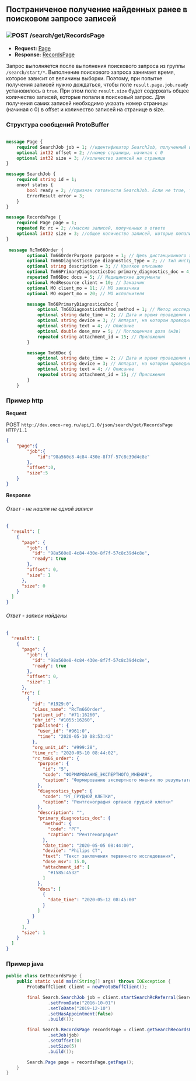 ## Постраниченое получение найденных ранее в поисковом запросе записей


### ![POST](../../../../img/post.png) /search/get/RecordsPage
* **Request:** [Page](../../../../types/types.md#com.siams.med.api.Page) 
* **Response:** [RecordsPage](../../../../types/types.md#com.siams.med.api.RecordsPage)

Запрос выполняется после выполнения поискового запроса из группы `/search/start/*`.
Выполнение поискового запроса занимает время, которое зависит от величины выборки. 
Поэтому, при попытке получения записей нужно дождаться, чтобы поле `result.page.job.ready` установилось в `true`.
При этом поле `result.size` будет содержать общее количество записей, которые попали в поисковый запрос.
Для получения самих записей необходимо указать номер страницы (начиная с 0) в offset и
количество записей на странице в size.

### Структура сообщений ProtoBuffer

```proto

message Page {
    required SearchJob job = 1; //идентификатор SearchJob, полученный из запроса группы `/search/start/*`
    optional int32 offset = 2; //номер страницы, начиная с 0
    optional int32 size = 3; //количество записей на странице
}

message SearchJob {
    required string id = 1;
    oneof status {
        bool ready = 2; //признак готовности SearchJob. Если не true, то необходимо вновь повторить запрос 
        ErrorResult error = 3;
    }
}

message RecordsPage {
    required Page page = 1;
    repeated Rc rc = 2; //массив записей, полученных в ответе
    optional int32 size = 3; //общее количество записей, которые попали в поисковый запрос
}
 
 message RcTm66Order {
        optional Tm66OrderPurpose purpose = 1; // Цель дистанционного экспертного заключения
        optional Tm66DiagnosticsType diagnostics_type = 2; // Тип инструментальной диагностики
        optional string description = 3; // Краткое описание
        optional Tm66PrimaryDiagnosticsDoc primary_diagnostics_doc = 4; // Первичный протокол исследования
        repeated Tm66Doc docs = 5; // Медицинские документы
        optional MedResource client = 10; // Заказчик
        optional MO client_mo = 11; // МО заказчика
        optional MO expert_mo = 20; // МО исполнителя

        message Tm66PrimaryDiagnosticsDoc {
            optional Tm66DiagnosticsMethod method = 1; // Метод исследования
            optional string date_time = 2; // Дата и время проведения исследования
            optional string device = 3; // Аппарат, на котором проводилось исследование
            optional string text = 4; // Описание
            optional double dose_msv = 5; // Поглощенная доза (мЗв)
            repeated string attachment_id = 15; // Приложения
        }

        message Tm66Doc {
            optional string date_time = 2; // Дата и время проведения исследования
            optional string device = 3; // Аппарат, на котором проводилось исследование
            optional string text = 4; // Описание
            repeated string attachment_id = 15; // Приложения
        }
    }
```
### Пример http

**Request**

POST `http://dev.onco-reg.ru/api/1.0/json/search/get/RecordsPage HTTP/1.1`
```json
{
    "page":{
        "job":{
            "id":"98a560e8-4c84-430e-8f7f-57c8c39d4c8e"
        },
        "offset":0,
        "size":5
    }
}

```

**Response**

###### Ответ - не нашли не одной записи
```json
{
  "result": [
    {
      "page": {
        "job": {
          "id": "98a560e8-4c84-430e-8f7f-57c8c39d4c8e",
          "ready": true
        },
        "offset": 0,
        "size": 1
      },
      "size": 0
    }
  ]
}
```

###### Ответ - записи найдены
```json
{
  "result": [
    {
      "page": {
        "job": {
          "id": "98a560e8-4c84-430e-8f7f-57c8c39d4c8e",
          "ready": true
        },
        "offset": 0,
        "size": 1
      },
      "rc": [
        {
          "id": "#1929:0",
          "class_name": "RcTm66Order",
          "patient_id": "#71:16260",
          "ehr_id": "#1055:16260",
          "published": {
            "user_id": "#961:0",
            "time": "2020-05-10 08:53:42"
          },
          "org_unit_id": "#999:28",
          "time_rc": "2020-05-10 08:44:02",
          "rc_tm66_order": {
            "purpose": {
              "id": "5",
              "code": "ФОРМИРОВАНИЕ_ЭКСПЕРТНОГО_МНЕНИЯ",
              "caption": "Формирование экспертного мнения по результатам диагностических исследований (МСКТ, МРТ, ПЭТ-КТ и т.п.)"
            },
            "diagnostics_type": {
              "code": "РГ_ГРУДНОЙ_КЛЕТКИ",
              "caption": "Рентгенография органов грудной клетки"
            },
            "description": "",
            "primary_diagnostics_doc": {
              "method": {
                "code": "РГ",
                "caption": "Рентгенография"
              },
              "date_time": "2020-05-05 08:44:00",
              "device": "Philips CT",
              "text": "Текст заключения первичного исследования",
              "dose_msv": 15.0,
              "attachment_id": [
                "#1585:4532"
              ]
            },
            "docs": [
              {
                "date_time": "2020-05-12 08:45:00"
              }
            ]
          }
        }
      ],
      "size": 1
    }
  ]
}
```

### Пример java

```java
public class GetRecordsPage {
    public static void main(String[] args) throws IOException {
        ProtoBuffClient client = newProtoBuffClient();

        final Search.SearchJob job = client.startSearchRcReferral(Search.RcReferralQuery.newBuilder()
                .setFromDate("2016-10-01")
                .setToDate("2019-12-10")
                .setHasAppointment(false)
                .build());

        final Search.RecordsPage recordsPage = client.getSearchRecordsPage(Search.Page.newBuilder()
                .setJob(job)
                .setOffset(0)
                .setSize(5)
                .build());

        Search.Page page = recordsPage.getPage();
    }
}
```

